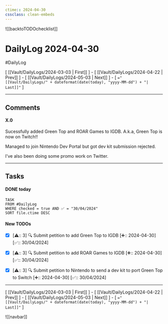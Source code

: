 ```yaml
---
ctime:: 2024-04-30
cssclass: clean-embeds
---
```

![[backtoTODOchecklist]]
# DailyLog 2024-04-30

#DailyLog

\[ [[Vault/DailyLogs/2024-03-03 | First]] \] - \[ [[Vault/DailyLogs/2024-04-22 | Prev]] \] - \[ [[Vault/DailyLogs/2024-05-03 | Next]] \] - \[ `="[[Vault/DailyLogs/" + dateformat(date(today), "yyyy-MM-dd") + "| Last]]"` \]

---

## Comments

#### X.0

Sucessfully added Green Top and ROAR Games to IGDB. A.k.a, Green Top is now on Twitch!!

Managed to join Nintendo Dev Portal but got dev kit submission rejected.

I've also been doing some promo work on Twitter.



---

## Tasks
#### DONE today
```dataview
TASK
FROM #DailyLog
WHERE checked = true AND ✅ = "30/04/2024"
SORT file.ctime DESC
```


#### New TODOs
- [x] [⚠️:: 3] 🔍 Submit petition to add Green Top to IGDB [➕:: 2024-04-30] [✅:: 30/04/2024]
- [x] [⚠️:: 3] 🔍 Submit petition to add ROAR Games to IGDB [➕:: 2024-04-30] [✅:: 30/04/2024]
- [x] [⚠️:: 3] 🔍 Submit petition to Nintendo to send a dev kit to port Green Top to Switch [➕:: 2024-04-30] [✅:: 30/04/2024]



---

\[ [[Vault/DailyLogs/2024-03-03 | First]] \] - \[ [[Vault/DailyLogs/2024-04-22 | Prev]] \] - \[ [[Vault/DailyLogs/2024-05-03 | Next]] \] - \[ `="[[Vault/DailyLogs/" + dateformat(date(today), "yyyy-MM-dd") + "| Last]]"` \]

![[navbar]]



